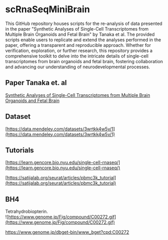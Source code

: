 # scRnaSeqMiniBrain

This GitHub repository houses scripts for the re-analysis of data presented in the paper "Synthetic Analyses of Single-Cell Transcriptomes from Multiple Brain Organoids and Fetal Brain" by Tanaka et al. The provided scripts enable users to replicate and extend the analyses performed in the paper, offering a transparent and reproducible approach. Whether for verification, exploration, or further research, this repository provides a comprehensive toolkit to delve into the intricate details of single-cell transcriptomes from brain organoids and fetal brain, fostering collaboration and advancing our understanding of neurodevelopmental processes.

## Paper Tanaka et. al  
[Synthetic Analyses of Single-Cell Transcriptomes from Multiple Brain Organoids and Fetal Brain](https://www.cell.com/cell-reports/fulltext/S2211-1247(20)30053-X?_returnURL=https%3A%2F%2Flinkinghub.elsevier.com%2Fretrieve%2Fpii%2FS221112472030053X%3Fshowall%3Dtrue)

## Dataset
[https://data.mendeley.com/datasets/3wrtkk4w5v/1](https://data.mendeley.com/datasets/3wrtkk4w5v/1)
## Tutorials
[https://learn.gencore.bio.nyu.edu/single-cell-rnaseq/](https://learn.gencore.bio.nyu.edu/single-cell-rnaseq/)

[https://satijalab.org/seurat/articles/pbmc3k_tutorial](https://satijalab.org/seurat/articles/pbmc3k_tutorial)

## BH4

Tetrahydrobiopterin.  
![https://www.genome.jp/Fig/compound/C00272.gif](https://www.genome.jp/Fig/compound/C00272.gif)

https://www.genome.jp/dbget-bin/www_bget?cpd:C00272
